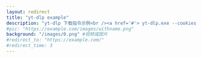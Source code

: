 ```yaml
---
layout: redirect
title: "yt-dlp example"
description: "yt-dlp 下载指令示例<br /><a href='#'> yt-dlp.exe --cookies cookies url --sleep-requests 1.5 --sleep-interval 1.5 -o '%(title)s.%(ext)s' -N 6</a>"
#pic: "https://example.com/images/withname.png"
background: "/images/0.png" #视频或图片
#redirect_to: "https://example.com/"
#redirect_time: 3
---
```

